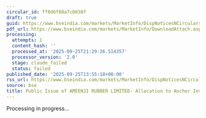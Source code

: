 ```yaml
---
circular_id: ff0d6f88a7c0838f
draft: true
guid: https://www.bseindia.com/markets/MarketInfo/DispNoticesNCirculars.aspx?Noticeid={FA5E379C-49D0-47B1-981F-A681D64CA722}&noticeno=20250925-55&dt=09/25/2025&icount=55&totcount=65&flag=0
pdf_url: https://www.bseindia.com/markets/MarketInfo/DownloadAttach.aspx?id=20250925-55&attachedId=b10dec91-c734-4756-b1e0-c5b0c9157825
processing:
  attempts: 1
  content_hash: ''
  processed_at: '2025-09-25T21:29:26.514357'
  processor_version: '2.0'
  stage: claude_failed
  status: failed
published_date: '2025-09-25T13:55:18+00:00'
rss_url: https://www.bseindia.com/markets/MarketInfo/DispNoticesNCirculars.aspx?Noticeid={FA5E379C-49D0-47B1-981F-A681D64CA722}&noticeno=20250925-55&dt=09/25/2025&icount=55&totcount=65&flag=0
source: bse
title: Public Issue of AMEENJI RUBBER LIMITED- Allocation to Anchor Investors
---
```


Processing in progress...